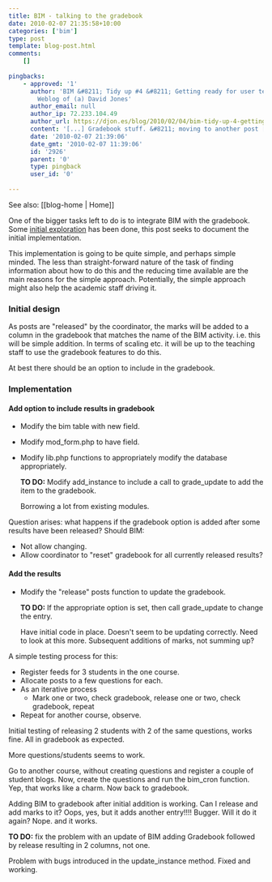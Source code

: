 ```yaml
---
title: BIM - talking to the gradebook
date: 2010-02-07 21:35:58+10:00
categories: ['bim']
type: post
template: blog-post.html
comments:
    []
    
pingbacks:
    - approved: '1'
      author: 'BIM &#8211; Tidy up #4 &#8211; Getting ready for user testing &laquo; The
        Weblog of (a) David Jones'
      author_email: null
      author_ip: 72.233.104.49
      author_url: https://djon.es/blog/2010/02/04/bim-tidy-up-4-getting-ready-for-user-testing/
      content: '[...] Gradebook stuff. &#8211; moving to another post [...]'
      date: '2010-02-07 21:39:06'
      date_gmt: '2010-02-07 11:39:06'
      id: '2926'
      parent: '0'
      type: pingback
      user_id: '0'
    
---
```


See also: [[blog-home | Home]]

One of the bigger tasks left to do is to integrate BIM with the gradebook. Some [initial exploration](/blog2/2010/01/26/bim-sending-results-to-the-gradebook/) has been done, this post seeks to document the initial implementation.

This implementation is going to be quite simple, and perhaps simple minded. The less than straight-forward nature of the task of finding information about how to do this and the reducing time available are the main reasons for the simple approach. Potentially, the simple approach might also help the academic staff driving it.

### Initial design

As posts are "released" by the coordinator, the marks will be added to a column in the gradebook that matches the name of the BIM activity. i.e. this will be simple addition. In terms of scaling etc. it will be up to the teaching staff to use the gradebook features to do this.

At best there should be an option to include in the gradebook.

### Implementation

#### Add option to include results in gradebook

- Modify the bim table with new field.
- Modify mod\_form.php to have field.
- Modify lib.php functions to appropriately modify the database appropriately.
    
    **TO DO:** Modify add\_instance to include a call to grade\_update to add the item to the gradebook.
    
    Borrowing a lot from existing modules.
    

Question arises: what happens if the gradebook option is added after some results have been released? Should BIM:

- Not allow changing.
- Allow coordinator to "reset" gradebook for all currently released results?

#### Add the results

- Modify the "release" posts function to update the gradebook.
    
    **TO DO:** If the appropriate option is set, then call grade\_update to change the entry.
    
    Have initial code in place. Doesn't seem to be updating correctly. Need to look at this more. Subsequent additions of marks, not summing up?
    

A simple testing process for this:

- Register feeds for 3 students in the one course.
- Allocate posts to a few questions for each.
- As an iterative process
    - Mark one or two, check gradebook, release one or two, check gradebook, repeat
- Repeat for another course, observe.

Initial testing of releasing 2 students with 2 of the same questions, works fine. All in gradebook as expected.

More questions/students seems to work.

Go to another course, without creating questions and register a couple of student blogs. Now, create the questions and run the bim\_cron function. Yep, that works like a charm. Now back to gradebook.

Adding BIM to gradebook after initial addition is working. Can I release and add marks to it? Oops, yes, but it adds another entry!!!! Bugger. Will it do it again? Nope. and it works.

**TO DO:** fix the problem with an update of BIM adding Gradebook followed by release resulting in 2 columns, not one.

Problem with bugs introduced in the update\_instance method. Fixed and working.